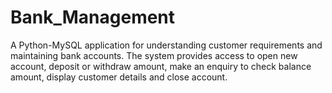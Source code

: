 # Bank_Management
A Python-MySQL application for understanding customer requirements and maintaining bank accounts. The system provides access to open new account, deposit or withdraw amount, make an enquiry to check balance amount, display customer details and close account. 
